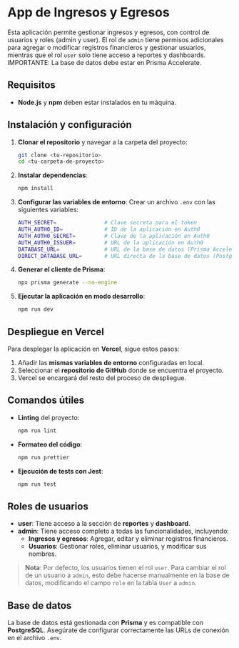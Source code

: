 # **App de Ingresos y Egresos**

Esta aplicación permite gestionar ingresos y egresos, con control de usuarios y roles (admin y user). El rol de `admin` tiene permisos adicionales para agregar o modificar registros financieros y gestionar usuarios, mientras que el rol `user` solo tiene acceso a reportes y dashboards.
IMPORTANTE: La base de datos debe estar en Prisma Accelerate.

## **Requisitos**

- **Node.js** y **npm** deben estar instalados en tu máquina.

## **Instalación y configuración**

1. **Clonar el repositorio** y navegar a la carpeta del proyecto:

    ```bash
    git clone <tu-repositorio>
    cd <tu-carpeta-de-proyecto>
    ```

2. **Instalar dependencias**:

    ```bash
    npm install
    ```

3. **Configurar las variables de entorno**: Crear un archivo `.env` con las siguientes variables:

    ```bash
    AUTH_SECRET=               # Clave secreta para el token
    AUTH_AUTH0_ID=             # ID de la aplicación en Auth0
    AUTH_AUTH0_SECRET=         # Clave de la aplicación en Auth0
    AUTH_AUTH0_ISSUER=         # URL de la aplicación en Auth0
    DATABASE_URL=              # URL de la base de datos (Prisma Accelerate)
    DIRECT_DATABASE_URL=       # URL directa de la base de datos (Postgres)
    ```

4. **Generar el cliente de Prisma**:

    ```bash
    npx prisma generate --no-engine
    ```

5. **Ejecutar la aplicación en modo desarrollo**:

    ```bash
    npm run dev
    ```

## **Despliegue en Vercel**

Para desplegar la aplicación en **Vercel**, sigue estos pasos:

1. Añadir las **mismas variables de entorno** configuradas en local.
2. Seleccionar el **repositorio de GitHub** donde se encuentra el proyecto.
3. Vercel se encargará del resto del proceso de despliegue.

## **Comandos útiles**

- **Linting** del proyecto:

    ```bash
    npm run lint
    ```

- **Formateo del código**:

    ```bash
    npm run prettier
    ```

- **Ejecución de tests con Jest**:

    ```bash
    npm run test
    ```

## **Roles de usuarios**

- **user**: Tiene acceso a la sección de **reportes** y **dashboard**.
- **admin**: Tiene acceso completo a todas las funcionalidades, incluyendo:
  - **Ingresos y egresos**: Agregar, editar y eliminar registros financieros.
  - **Usuarios**: Gestionar roles, eliminar usuarios, y modificar sus nombres.

> **Nota**: Por defecto, los usuarios tienen el rol `user`. Para cambiar el rol de un usuario a `admin`, esto debe hacerse manualmente en la base de datos, modificando el campo `role` en la tabla `User` a `admin`.

## **Base de datos**

La base de datos está gestionada con **Prisma** y es compatible con **PostgreSQL**. Asegúrate de configurar correctamente las URLs de conexión en el archivo `.env`.
